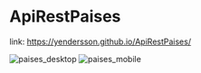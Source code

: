 # ApiRestPaises
link: https://yendersson.github.io/ApiRestPaises/


![paises_desktop](https://user-images.githubusercontent.com/91692179/188146394-dddc3ad7-6266-4e5c-b22c-77c59e0edfba.png)
![paises_mobile](https://user-images.githubusercontent.com/91692179/188146420-2d63e1ba-8605-42f0-8202-21f0a3e75d15.png)
